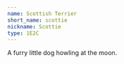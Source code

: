 ```yaml
---
name: Scottish Terrier
short_name: scottie
nickname: Scottie
type: 1E2C
---
```


A furry little dog howling at the moon.

